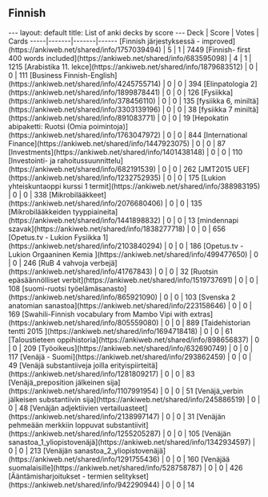 <h2>Finnish</h2>
---
layout: default
title: List of anki decks by score
---
Deck | Score | Votes | Cards
-----|-------|-------|------
[Finnish järjestyksessä - improved](https://ankiweb.net/shared/info/1757039494) | 5 | 1 | 7449
[Finnish- first 400 words included](https://ankiweb.net/shared/info/683595098) | 4 | 1 | 1215
[Arabistika 11. lekce](https://ankiweb.net/shared/info/1879683512) | 0 | 0 | 111
[Business Finnish-English](https://ankiweb.net/shared/info/4245755714) | 0 | 0 | 394
[Elinpatologia 2](https://ankiweb.net/shared/info/1899878441) | 0 | 0 | 126
[Fysiikka](https://ankiweb.net/shared/info/378456110) | 0 | 0 | 135
[fysiikka 6, miniltä](https://ankiweb.net/shared/info/3303139196) | 0 | 0 | 38
[fysiikka 7 miniltä](https://ankiweb.net/shared/info/891083771) | 0 | 0 | 19
[Hepokatin abipaketti: Ruotsi (Omia poimintoja)](https://ankiweb.net/shared/info/1763047972) | 0 | 0 | 844
[International Finance](https://ankiweb.net/shared/info/1447923075) | 0 | 0 | 87
[Investments](https://ankiweb.net/shared/info/1401438148) | 0 | 0 | 110
[Investointi- ja rahoitussuunnittelu](https://ankiweb.net/shared/info/682191539) | 0 | 0 | 262
[JMT2015 UEF](https://ankiweb.net/shared/info/1232752935) | 0 | 0 | 175
[Lukion yhteiskuntaoppi kurssi 1 termit](https://ankiweb.net/shared/info/388983195) | 0 | 0 | 338
[Mikrobilääkkeet](https://ankiweb.net/shared/info/2076680406) | 0 | 0 | 135
[Mikrobilääkkeiden tyyppiaineita](https://ankiweb.net/shared/info/1441898832) | 0 | 0 | 13
[mindennapi szavak](https://ankiweb.net/shared/info/1838277718) | 0 | 0 | 656
[Opetus.tv - Lukion Fysiikka 1](https://ankiweb.net/shared/info/2103840294) | 0 | 0 | 186
[Opetus.tv - Lukion Orgaaninen Kemia ](https://ankiweb.net/shared/info/499477650) | 0 | 0 | 246
[RuB 4 vahvoja verbejä](https://ankiweb.net/shared/info/41767843) | 0 | 0 | 32
[Ruotsin epäsäännölliset verbit](https://ankiweb.net/shared/info/1519737691) | 0 | 0 | 108
[suomi-ruotsi työelämäsanasto](https://ankiweb.net/shared/info/865921090) | 0 | 0 | 103
[Svenska 2 anatomian sanastoa](https://ankiweb.net/shared/info/223158646) | 0 | 0 | 169
[Swahili-Finnish vocabulary from Mambo Vipi with extras](https://ankiweb.net/shared/info/805559080) | 0 | 0 | 889
[Taidehistorian tentti 2015 ](https://ankiweb.net/shared/info/1694718418) | 0 | 0 | 61
[Taloustieteen oppihistoria](https://ankiweb.net/shared/info/898656837) | 0 | 0 | 209
[Työoikeus](https://ankiweb.net/shared/info/632690749) | 0 | 0 | 117
[Venäjä - Suomi](https://ankiweb.net/shared/info/293862459) | 0 | 0 | 49
[Venäjä substantiiveja joilla erityispiirteitä](https://ankiweb.net/shared/info/1281809217) | 0 | 0 | 83
[Venäjä_preposition jälkeinen sija](https://ankiweb.net/shared/info/1107991954) | 0 | 0 | 51
[Venäjä_verbin jälkeisen substantiivin sija](https://ankiweb.net/shared/info/245886519) | 0 | 0 | 48
[Venäjän adjektiivien vertailuasteet](https://ankiweb.net/shared/info/2138997147) | 0 | 0 | 31
[Venäjän pehmeään merkkiin loppuvat substantiivit](https://ankiweb.net/shared/info/1255205287) | 0 | 0 | 105
[Venäjän sanastoa_1_yliopistovenäjä](https://ankiweb.net/shared/info/1342934597) | 0 | 0 | 213
[Venäjän sanastoa_2_yliopistovenäjä](https://ankiweb.net/shared/info/1291755436) | 0 | 0 | 160
[Venäjää suomalaisille](https://ankiweb.net/shared/info/528758787) | 0 | 0 | 426
[Ääntämisharjoitukset - termien selitykset](https://ankiweb.net/shared/info/942290944) | 0 | 0 | 14
